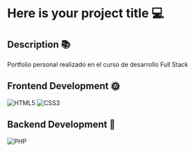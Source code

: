 # Here is your project title 💻
## Description 📚
 Portfolio personal realizado en el curso de desarrollo Full Stack 
 
 
## Frontend Development 🌞 
 ![HTML5](https://img.shields.io/badge/html5-%23E34F26.svg?style=for-the-badge&logo=html5&logoColor=white) ![CSS3](https://img.shields.io/badge/css3-%231572B6.svg?style=for-the-badge&logo=css3&logoColor=white) 
## Backend Development 🌚 
 ![PHP](https://img.shields.io/badge/php-%23777BB4.svg?style=for-the-badge&logo=php&logoColor=white) 
 
